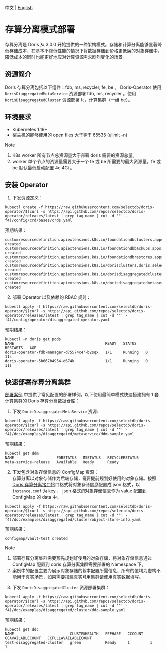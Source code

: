 中文 | [English](DISAGGREGATED-README.md)
# 存算分离模式部署
存算分离是 Doris 从 3.0.0 开始提供的一种架构模式。存储和计算分离能够显著降低存储成本，在基本不降低性能的情况下将数据存储到价格更低廉的对象存储中，降低成本的同时也能更好地应对计算资源需求剧烈变化的场景。
## 资源简介
Doris 存算分离包括以下组件：fdb, ms, recycler, fe, be 。 Doris-Operator 使用 `DorisDiaggregatedMetaService` 资源部署 fdb, ms, recycler 。使用 `DorisDisaggregatedCluster` 资源部署 fe，计算集群（一组 be）。
## 环境要求
- Kubernetes 1.19+
- 宿主机的能够使用的 open files 大于等于 65535 (ulimit -n)

>[!NOTE]
>1. K8s worker 所有节点总资源量大于部署 doris 需要的资源总量。
>2. worker 单个节点的资源量需要大于一个 fe 或 be 所需要的最大资源量。fe 或 be 默认最低启动配置 4c 4Gi 。

## 安装 Operator
1. 下发资源定义：
```
kubectl create -f https://raw.githubusercontent.com/selectdb/doris-operator/$(curl -s https://api.github.com/repos/selectdb/doris-operator/releases/latest | grep tag_name | cut -d '"' -f4)/config/crd/bases/crds.yaml
```
预期结果：
```
customresourcedefinition.apiextensions.k8s.io/foundationdbclusters.apps.foundationdb.org created
customresourcedefinition.apiextensions.k8s.io/foundationdbbackups.apps.foundationdb.org created
customresourcedefinition.apiextensions.k8s.io/foundationdbrestores.apps.foundationdb.org created
customresourcedefinition.apiextensions.k8s.io/dorisclusters.doris.selectdb.com created
customresourcedefinition.apiextensions.k8s.io/dorisdisaggregatedclusters.disaggregated.cluster.doris.com created
customresourcedefinition.apiextensions.k8s.io/dorisdisaggregatedmetaservices.disaggregated.metaservice.doris.com created
```
2. 部署 Operator 以及依赖的 RBAC 规则：
```
kubectl apply -f https://raw.githubusercontent.com/selectdb/doris-operator/$(curl -s https://api.github.com/repos/selectdb/doris-operator/releases/latest | grep tag_name | cut -d '"' -f4)/config/operator/disaggregated-operator.yaml
```
预期结果：
```
kubectl -n doris get pods
NAME                                         READY   STATUS    RESTARTS   AGE
doris-operator-fdb-manager-d75574c47-b2sqx   1/1     Running   0          11s
doris-operator-5b667b4954-d674k              1/1     Running   0          11s
```
## 快速部署存算分离集群
[部署案例](./doc/examples/disaggregated/cluster) 中提供了常见配置的部署样例。以下使用最简单模式快速搭建拥有 1 套计算集群的 Doris 存算分离数据仓库：
1. 下发 `DorisDisaggregatedMetaService` 资源: 
```
kubectl apply -f https://raw.githubusercontent.com/selectdb/doris-operator/$(curl -s https://api.github.com/repos/selectdb/doris-operator/releases/latest | grep tag_name | cut -d '"' -f4)/doc/examples/disaggregated/metaservice/ddm-sample.yaml
```
预期结果：
```
kubectl get ddm
NAME                   FDBSTATUS   MSSTATUS   RECYCLERSTATUS
meta-service-release   Available   Ready      Ready
```
2. 下发包含对象存储信息的 ConfigMap 资源：  
存算分离以对象存储作为后端存储，需要提前规划好使用的对象存储。按照 [Doris 存算分离接口](https://doris.apache.org/zh-CN/docs/dev/compute-storage-decoupled/creating-cluster#%E5%86%85%E7%BD%AE%E5%AD%98%E5%82%A8%E5%90%8E%E7%AB%AF)接口格式将对象存储信息配置成 json 格式，以 `instance.conf` 为 key ， json 格式的对象存储信息作为 value 配置到 ConfigMap 的 data 中。  
```
kubectl apply -f https://raw.githubusercontent.com/selectdb/doris-operator/$(curl -s https://api.github.com/repos/selectdb/doris-operator/releases/latest | grep tag_name | cut -d '"' -f4)/doc/examples/disaggregated/cluster/object-store-info.yaml
```
预期结果：
```
configmap/vault-test created
```
>[!NOTE]
>1. 部署存算分离集群需要预先规划好使用的对象存储，将对象存储信息通过 ConfigMap 配置到 doris 存算分离集群需要部署的 Namespace 下。
>2. 案例中的配置主要为展示对象存储的基本配置所需信息，所有的值均为虚构不能用于真实场景，如果需要搭建真实可用集群请使用真实数据填写。

3. 下发 `DorisDisaggregatedCluster` 资源部署集群：
```
kubectl apply -f https://raw.githubusercontent.com/selectdb/doris-operator/$(curl -s https://api.github.com/repos/selectdb/doris-operator/releases/latest | grep tag_name | cut -d '"' -f4)/doc/examples/disaggregated/cluster/ddc-sample.yaml
```
预期结果：
```
kubectl get ddc
NAME                         CLUSTERHEALTH   FEPHASE   CCCOUNT   CCAVAILABLECOUNT   CCFULLAVAILABLECOUNT
test-disaggregated-cluster   green           Ready     1         1                  1
```
